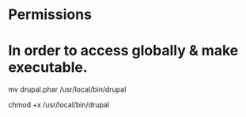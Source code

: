 # Permissions
# In order to access globally & make executable.

  mv drupal.phar /usr/local/bin/drupal
  
  chmod +x /usr/local/bin/drupal

